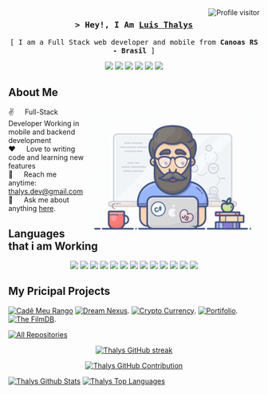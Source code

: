  <a href="https://komarev.com/ghpvc/?username=thalys93">
  <img align="right" src="https://komarev.com/ghpvc/?username=alsiam&label=Visitors&color=6434eb&style=rounded" alt="Profile visitor" />
</a>

<h3 align="center">
	<samp>&gt; Hey!, I Am
		<b><a target="_blank" href="https://portifolio-luis-thalys.web.app/home"> Luis Thalys </a> </b>
	</samp>
</h3>

<p align="center">
	<samp>
		[ I am a Full Stack web developer and mobile from <b> Canoas RS - Brasil </b>]	
	</samp>
</p>

<div align="center">
<a href="https://portifolio-luis-thalys.web.app/home" target="_blank"><img src="https://img.shields.io/badge/-Portifolio-%6434e0b?style=for-the-badge&logo=abstract&logoColor=White"/></a>
 <a href="https://www.instagram.com/luiss_xavierr/" target="_blank"><img src="https://img.shields.io/badge/-Instagram-%23E4405F?style=for-the-badge&logo=instagram&logoColor=white" target="_blank"></a>
 	<a href="https://www.twitch.tv/o_thalys" target="_blank"><img src="https://img.shields.io/badge/Twitch-9146FF?style=for-the-badge&logo=twitch&logoColor=white" target="_blank"></a>
  <a href = "mailto:luisthalys@gmail.com"><img src="https://img.shields.io/badge/-Gmail-%23333?style=for-the-badge&logo=gmail&logoColor=white" target="_blank"></a>
  <a href="https://www.linkedin.com/in/thalys-dev202/" target="_blank"><img src="https://img.shields.io/badge/-LinkedIn-%230077B5?style=for-the-badge&logo=linkedin&logoColor=white" target="_blank"></a> 
  <a href="https://discord.com/channels/Thalys93#2555" target="_blank"><img src="https://img.shields.io/badge/-discord-%230067C5?style=for-the-badge&logo=discord&logoColor=white" target="_blank"></a>
 </div> 

 ## About Me
 
 <p>
  <img align="right" width="350" src="/assets/programmer.gif" alt="Coding gif" />
  
 ✌️ &emsp; Full-Stack Developer Working in mobile and backend development<br/>
 ❤️ &emsp; Love to writing code and learning new features<br/>
 📧 &emsp; Reach me anytime: thalys.dev@gmail.com<br/>
 💬 &emsp; Ask me about anything [here](https://github.com/thalys93/thalys93/issues).
	 
 </p>

 
 
## Languages that i am Working

  <div align="center">  
  <img src="https://cdn.jsdelivr.net/gh/devicons/devicon/icons/react/react-original.svg" height='40' />    
  <img src="https://cdn.jsdelivr.net/gh/devicons/devicon/icons/angularjs/angularjs-original.svg" height='40' />     
  <img src="https://cdn.jsdelivr.net/gh/devicons/devicon/icons/typescript/typescript-original.svg" height='40' />
  <img src="https://cdn.jsdelivr.net/gh/devicons/devicon/icons/javascript/javascript-original.svg" height='40'/>   
  <img src="https://cdn.jsdelivr.net/gh/devicons/devicon/icons/nodejs/nodejs-original.svg" height='40'/>
  <img src="https://cdn.jsdelivr.net/gh/devicons/devicon/icons/mysql/mysql-original.svg" height='40'/>  
  <img src="https://cdn.jsdelivr.net/gh/devicons/devicon/icons/csharp/csharp-original.svg" height='40'/>  
  <img src="https://cdn.jsdelivr.net/gh/devicons/devicon/icons/dot-net/dot-net-original.svg" height='40'/>
  <img src="https://cdn.jsdelivr.net/gh/devicons/devicon/icons/dotnetcore/dotnetcore-original.svg" height='40'/>
  <img src="https://cdn.jsdelivr.net/gh/devicons/devicon/icons/java/java-original.svg" height='40'/>
  <img src="https://cdn.jsdelivr.net/gh/devicons/devicon/icons/androidstudio/androidstudio-original.svg" height='40'/>
  <img src="https://cdn.jsdelivr.net/gh/devicons/devicon/icons/firebase/firebase-plain.svg" height='40'/>
  <img src="https://cdn.jsdelivr.net/gh/devicons/devicon/icons/redux/redux-original.svg" height='40'/>
  </div>
 
## My Pricipal Projects

[![Cadê Meu Rango](https://github-readme-stats.vercel.app/api/pin/?username=Little-Tooth-Tecnologies&repo=cade-meu-rango-front&border_color=%6434e0b&bg_color=0D1117&title_color=C9D1D9&text_color=%6434e0b&icon_color=%6434e0b)](https://github.com/Little-Tooth-Tecnologies/cade-meu-rango-front)
[![Dream Nexus](https://github-readme-stats.vercel.app/api/pin/?username=thalys93&repo=dreamNexus&border_color=%6434e0b&bg_color=0D1117&title_color=C9D1D9&text_color=%6434e0b&icon_color=%6434e0b)](https://github.com/thalys93/dreamNexus).
[![Crypto Currency](https://github-readme-stats.vercel.app/api/pin/?username=thalys93&repo=crypto-currency&border_color=%6434e0b&bg_color=0D1117&title_color=C9D1D9&text_color=%6434e0b&icon_color=%6434e0b)](https://github.com/thalys93/crypto-currency).
[![Portifolio](https://github-readme-stats.vercel.app/api/pin/?username=thalys93&repo=portifolio-luis&border_color=%6434e0b&bg_color=0D1117&title_color=C9D1D9&text_color=%6434e0b&icon_color=%6434e0b)](https://github.com/thalys93/portifolio-luis).
[![The FilmDB](https://github-readme-stats.vercel.app/api/pin/?username=thalys93&repo=the-film-db&border_color=%6434e0b&bg_color=0D1117&title_color=C9D1D9&text_color=%6434e0b&icon_color=%6434e0b)](https://github.com/thalys93/the-film-db).


<p align="left">
  <a href="https://github.com/thalys93?tab=repositories" target="_blank"><img alt="All Repositories" title="All Repositories" src="https://img.shields.io/badge/-All%20Repos-2962FF?style=for-the-badge&logo=koding&logoColor=white"/></a>
</p>

<p align="center">
  <a href="https://github.com/thalys93">
    <img src="https://github-readme-streak-stats.herokuapp.com/?user=thalys93&theme=codeSTACKr" alt="Thalys GitHub streak"/>
  </a>
</p>

<p align="center">
  <a href="https://github.com/thalys93">
    <img src="https://github-profile-summary-cards.vercel.app/api/cards/profile-details?username=thalys93&theme=codeSTACKr" alt="Thalys GitHub Contribution"/>
  </a>
</p>

<a> 
    <a href="https://github.com/thalys93"><img alt="Thalys Github Stats" src="https://denvercoder1-github-readme-stats.vercel.app/api?username=thalys93&show_icons=true&count_private=true&theme=codeSTACKr" height="192px" width="49.5%"/></a>
  <a href="https://github.com/thalys93"><img alt="Thalys Top Languages" src="https://denvercoder1-github-readme-stats.vercel.app/api/top-langs/?username=thalys93&langs_count=8&layout=compact&theme=codeSTACKr" height="192px" width="49.5%"/></a>
  <br/>
</a>
